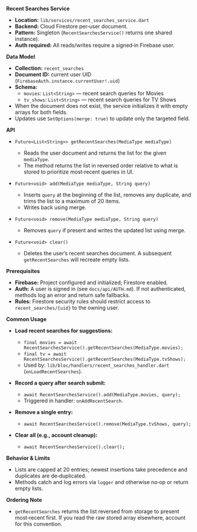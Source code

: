 **Recent Searches Service**

- **Location:** `lib/services/recent_searches_service.dart`
- **Backend:** Cloud Firestore per‑user document.
- **Pattern:** Singleton (`RecentSearchesService()` returns one shared instance).
- **Auth required:** All reads/writes require a signed‑in Firebase user.

**Data Model**

- **Collection:** `recent_searches`
- **Document ID:** current user UID (`FirebaseAuth.instance.currentUser!.uid`)
- **Schema:**
  - `movies`: `List<String>` — recent search queries for Movies
  - `tv_shows`: `List<String>` — recent search queries for TV Shows
- When the document does not exist, the service initializes it with empty arrays for both fields.
- Updates use `SetOptions(merge: true)` to update only the targeted field.

**API**

- `Future<List<String>> getRecentSearches(MediaType mediaType)`
  - Reads the user document and returns the list for the given `mediaType`.
  - The method returns the list in reversed order relative to what is stored to prioritize most‑recent queries in UI.

- `Future<void> add(MediaType mediaType, String query)`
  - Inserts `query` at the beginning of the list, removes any duplicate, and trims the list to a maximum of 20 items.
  - Writes back using merge.

- `Future<void> remove(MediaType mediaType, String query)`
  - Removes `query` if present and writes the updated list using merge.

- `Future<void> clear()`
  - Deletes the user’s recent searches document. A subsequent `getRecentSearches` will recreate empty lists.

**Prerequisites**

- **Firebase:** Project configured and initialized; Firestore enabled.
- **Auth:** A user is signed in (see `docs/api/AUTH.md`). If not authenticated, methods log an error and return safe fallbacks.
- **Rules:** Firestore security rules should restrict access to `recent_searches/{uid}` to the owning user.

**Common Usage**

- **Load recent searches for suggestions:**
  - `final movies = await RecentSearchesService().getRecentSearches(MediaType.movies);`
  - `final tv = await RecentSearchesService().getRecentSearches(MediaType.tvShows);`
  - Used by: `lib/bloc/handlers/recent_searches_handler.dart` (`onLoadRecentSearches`).

- **Record a query after search submit:**
  - `await RecentSearchesService().add(MediaType.movies, query);`
  - Triggered in handler: `onAddRecentSearch`.

- **Remove a single entry:**
  - `await RecentSearchesService().remove(MediaType.tvShows, query);`

- **Clear all (e.g., account cleanup):**
  - `await RecentSearchesService().clear();`

**Behavior & Limits**

- Lists are capped at 20 entries; newest insertions take precedence and duplicates are de‑duplicated.
- Methods catch and log errors via `logger` and otherwise no‑op or return empty lists.

**Ordering Note**

- `getRecentSearches` returns the list reversed from storage to present most‑recent first. If you read the raw stored array elsewhere, account for this convention.

